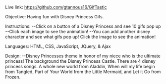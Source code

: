 Live link: https://github.com/gtannous16/GifTastic

Objective: Having fun with Disney Princess Gifs. 

Instructions: --Click on a button of a Disney Princess and see 10 gifs pop up --Click each image to see the animation! --You can add another disney character and see what gifs pop up! Click the image to see the animation! 

Languages: HTML, CSS, JavaScript, JQuery, & Ajax

Design: --Disney Princesses theme in honor of my niece who is the ultimate princess! The background the Disney Princess Castle. There are 4 disney princess songs. A whole new world from Aladdin, When will my life begin from Tangled, Part of Your World from the Little Mermaid, and Let it Go from Frozen.